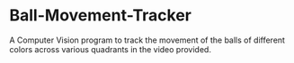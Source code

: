 # Ball-Movement-Tracker
A Computer Vision program to track the movement of the balls of different colors across various quadrants in the video provided.
